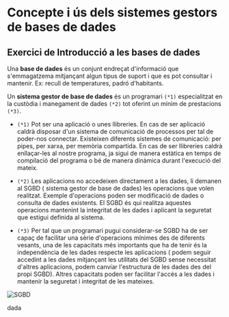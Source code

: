 # Concepte i ús dels sistemes gestors de bases de dades

## Exercici de Introducció a les bases de dades

Una **base de dades** és un conjunt endreçat d'informació que s'emmagatzema mitjançant algun tipus de suport i que es pot consultar i mantenir. Ex: recull de temperatures, padró d'habitants.

Un **sistema gestor de base de dades** és un programari `(*1)` especialitzat en la custòdia i manegament de dades `(*2)` tot oferint un mínim de prestacions `(*3)`.

* `(*1)` Pot ser una aplicació o unes llibreries. En cas de ser aplicació caldrà disposar d'un sistema de comunicació de processos per tal de poder-nos connectar. Existeixen diferents sistemes de comunicació: per pipes, per xarxa, per memòria compartida. En cas de ser llibreries caldrà enllaçar-les al nostre programa, ja sigui de manera estàtica en temps de compilació del programa o bé de manera dinàmica durant l'execució del mateix.

* `(*2)` Les aplicacions no accedeixen directament a les dades, li demanen al SGBD ( sistema gestor de base de dades) les operacions que volen realitzat. Exemple d'operacions poden ser modificació de dades o consulta de dades existents. El SGBD és qui realitza aquestes operacions mantenint la integritat de les dades i aplicant la seguretat que estigui definida al sistema.

* `(*3)` Per tal que un programari pugui considerar-se SGBD ha de ser capaç de facilitar una sèrie d'operacions mínimes des de diferents vesants, una de les capacitats més importants que ha de tenir és la independència de les dades respecte les aplicacions ( podem seguir accedint a les dades mitjançant les utilitats del SGBD sense necessitat d'altres aplicacions, podem canviar l'estructura de les dades des del propi SGBD). Altres capacitats poden ser facilitar l'accés a les dades i mantenir la seguretat i integritat de les mateixes.

![SGBD](http://i.imgur.com/qFuNOo6.png)

dada

